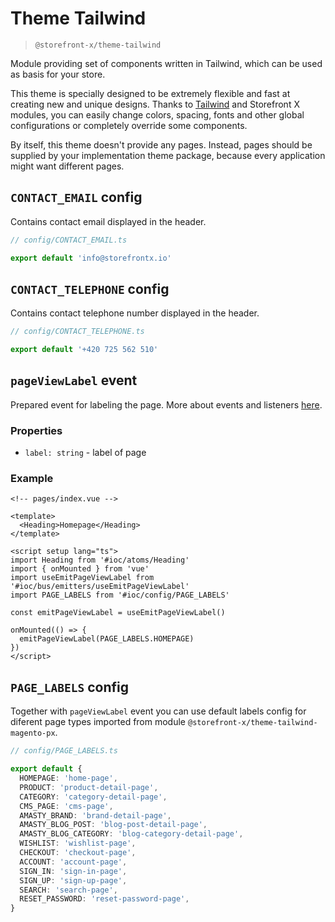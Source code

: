 # Theme Tailwind

> `@storefront-x/theme-tailwind`

Module providing set of components written in Tailwind, which can be used as basis for your store.

This theme is specially designed to be extremely flexible and fast at creating new and unique designs. Thanks to [Tailwind](https://tailwindcss.com) and Storefront X modules, you can easily change colors, spacing, fonts and other global configurations or completely override some components.

By itself, this theme doesn't provide any pages. Instead, pages should be supplied by your implementation theme package, because every application might want different pages.

## `CONTACT_EMAIL` config

Contains contact email displayed in the header.

```ts
// config/CONTACT_EMAIL.ts

export default 'info@storefrontx.io'
```

## `CONTACT_TELEPHONE` config

Contains contact telephone number displayed in the header.

```ts
// config/CONTACT_TELEPHONE.ts

export default '+420 725 562 510'
```

## `pageViewLabel` event

Prepared event for labeling the page. More about events and listeners [here](/advanced/event-bus.html).

### Properties

- `label: string` - label of page

### Example

```vue
<!-- pages/index.vue -->

<template>
  <Heading>Homepage</Heading>
</template>

<script setup lang="ts">
import Heading from '#ioc/atoms/Heading'
import { onMounted } from 'vue'
import useEmitPageViewLabel from '#ioc/bus/emitters/useEmitPageViewLabel'
import PAGE_LABELS from '#ioc/config/PAGE_LABELS'

const emitPageViewLabel = useEmitPageViewLabel()

onMounted(() => {
  emitPageViewLabel(PAGE_LABELS.HOMEPAGE)
})
</script>
```

## `PAGE_LABELS` config

Together with `pageViewLabel` event you can use default labels config for diferent page types imported from module `@storefront-x/theme-tailwind-magento-px`.

```ts
// config/PAGE_LABELS.ts

export default {
  HOMEPAGE: 'home-page',
  PRODUCT: 'product-detail-page',
  CATEGORY: 'category-detail-page',
  CMS_PAGE: 'cms-page',
  AMASTY_BRAND: 'brand-detail-page',
  AMASTY_BLOG_POST: 'blog-post-detail-page',
  AMASTY_BLOG_CATEGORY: 'blog-category-detail-page',
  WISHLIST: 'wishlist-page',
  CHECKOUT: 'checkout-page',
  ACCOUNT: 'account-page',
  SIGN_IN: 'sign-in-page',
  SIGN_UP: 'sign-up-page',
  SEARCH: 'search-page',
  RESET_PASSWORD: 'reset-password-page',
}
```
